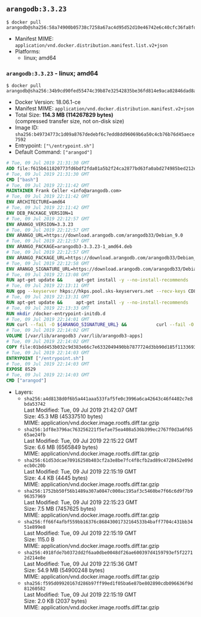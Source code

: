 ## `arangodb:3.3.23`

```console
$ docker pull arangodb@sha256:58a74900b05738c7258a67ac4d95d52d10e46742e6c40cfc36fa8fd25c7d8b03
```

-	Manifest MIME: `application/vnd.docker.distribution.manifest.list.v2+json`
-	Platforms:
	-	linux; amd64

### `arangodb:3.3.23` - linux; amd64

```console
$ docker pull arangodb@sha256:34b9cd90fed55474c39b87e32542835be36fd814e9aca02846dad8aee81d6d81
```

-	Docker Version: 18.06.1-ce
-	Manifest MIME: `application/vnd.docker.distribution.manifest.v2+json`
-	Total Size: **114.3 MB (114267829 bytes)**  
	(compressed transfer size, not on-disk size)
-	Image ID: `sha256:b49734773c1d09a8767dedebf6c7edd8dd96069b6a50c4cb76b76d45aece7592`
-	Entrypoint: `["\/entrypoint.sh"]`
-	Default Command: `["arangod"]`

```dockerfile
# Tue, 09 Jul 2019 21:31:30 GMT
ADD file:f615b611820773fd6bdf2fda01a5b2f24ca2877bd63fa0abd274985bed212e67 in / 
# Tue, 09 Jul 2019 21:31:30 GMT
CMD ["bash"]
# Tue, 09 Jul 2019 22:11:42 GMT
MAINTAINER Frank Celler <info@arangodb.com>
# Tue, 09 Jul 2019 22:11:42 GMT
ENV ARCHITECTURE=amd64
# Tue, 09 Jul 2019 22:11:42 GMT
ENV DEB_PACKAGE_VERSION=1
# Tue, 09 Jul 2019 22:12:57 GMT
ENV ARANGO_VERSION=3.3.23
# Tue, 09 Jul 2019 22:12:57 GMT
ENV ARANGO_URL=https://download.arangodb.com/arangodb33/Debian_9.0
# Tue, 09 Jul 2019 22:12:57 GMT
ENV ARANGO_PACKAGE=arangodb3-3.3.23-1_amd64.deb
# Tue, 09 Jul 2019 22:12:57 GMT
ENV ARANGO_PACKAGE_URL=https://download.arangodb.com/arangodb33/Debian_9.0/amd64/arangodb3-3.3.23-1_amd64.deb
# Tue, 09 Jul 2019 22:12:58 GMT
ENV ARANGO_SIGNATURE_URL=https://download.arangodb.com/arangodb33/Debian_9.0/amd64/arangodb3-3.3.23-1_amd64.deb.asc
# Tue, 09 Jul 2019 22:13:08 GMT
RUN apt-get update &&     apt-get install -y --no-install-recommends         dirmngr         gpg     && rm -rf /var/lib/apt/lists/*
# Tue, 09 Jul 2019 22:13:11 GMT
RUN gpg --keyserver hkps://hkps.pool.sks-keyservers.net --recv-keys CD8CB0F1E0AD5B52E93F41E7EA93F5E56E751E9B
# Tue, 09 Jul 2019 22:13:31 GMT
RUN apt-get update &&     apt-get install -y --no-install-recommends         ca-certificates         curl         curl         libjemalloc1         libtasn1-6         numactl         openssl         pwgen         sensible-utils     && rm -rf /var/lib/apt/lists/*
# Tue, 09 Jul 2019 22:13:33 GMT
RUN mkdir /docker-entrypoint-initdb.d
# Tue, 09 Jul 2019 22:14:01 GMT
RUN curl --fail -O ${ARANGO_SIGNATURE_URL} &&           curl --fail -O ${ARANGO_PACKAGE_URL} &&             gpg --verify ${ARANGO_PACKAGE}.asc &&     (echo arangodb3 arangodb3/password password test | debconf-set-selections) &&     (echo arangodb3 arangodb3/password_again password test | debconf-set-selections) &&     DEBIAN_FRONTEND="noninteractive" dpkg -i ${ARANGO_PACKAGE} &&     rm -rf /var/lib/arangodb3/* &&     sed -ri         -e 's!127\.0\.0\.1!0.0.0.0!g'         -e 's!^(file\s*=).*!\1 -!'         -e 's!^\s*uid\s*=.*!!'         /etc/arangodb3/arangod.conf     && chgrp 0 /var/lib/arangodb3 /var/lib/arangodb3-apps     && chmod 775 /var/lib/arangodb3 /var/lib/arangodb3-apps     &&     rm -f ${ARANGO_PACKAGE}*
# Tue, 09 Jul 2019 22:14:02 GMT
VOLUME [/var/lib/arangodb3 /var/lib/arangodb3-apps]
# Tue, 09 Jul 2019 22:14:02 GMT
COPY file:01bdd453b032c9d383e66c7e6332049490bb7877724d3bb90d185f11336934d2 in /entrypoint.sh 
# Tue, 09 Jul 2019 22:14:03 GMT
ENTRYPOINT ["/entrypoint.sh"]
# Tue, 09 Jul 2019 22:14:03 GMT
EXPOSE 8529
# Tue, 09 Jul 2019 22:14:03 GMT
CMD ["arangod"]
```

-	Layers:
	-	`sha256:a4d8138d0f6b5a441aaa533faf5fe0c3996a6ca42643c46f4402c7e8bda53742`  
		Last Modified: Tue, 09 Jul 2019 21:42:07 GMT  
		Size: 45.3 MB (45337510 bytes)  
		MIME: application/vnd.docker.image.rootfs.diff.tar.gzip
	-	`sha256:1df8e3796ac763256221f5efae75ea408a536b399ec2767f0d3a6f6565ae24fb`  
		Last Modified: Tue, 09 Jul 2019 22:15:22 GMT  
		Size: 6.6 MB (6565849 bytes)  
		MIME: application/vnd.docker.image.rootfs.diff.tar.gzip
	-	`sha256:61d53dcae70916258b403cf2a3e8be7fc4f8cfb2ad89c4728452e09decb0c20b`  
		Last Modified: Tue, 09 Jul 2019 22:15:19 GMT  
		Size: 4.4 KB (4445 bytes)  
		MIME: application/vnd.docker.image.rootfs.diff.tar.gzip
	-	`sha256:1752bb50f56b1489a307a0847c000ac195af3c5460be7f66c6d9f7b996357969`  
		Last Modified: Tue, 09 Jul 2019 22:15:23 GMT  
		Size: 7.5 MB (7457625 bytes)  
		MIME: application/vnd.docker.image.rootfs.diff.tar.gzip
	-	`sha256:ff66f4afbf559bb16376c86843001732164533b4baff7704c431bb3451e899e8`  
		Last Modified: Tue, 09 Jul 2019 22:15:19 GMT  
		Size: 115.0 B  
		MIME: application/vnd.docker.image.rootfs.diff.tar.gzip
	-	`sha256:4918fde7b0372dd2f6aa0dbe0048df26ae600397d4159793ef5f22712d214e8e`  
		Last Modified: Tue, 09 Jul 2019 22:15:36 GMT  
		Size: 54.9 MB (54900248 bytes)  
		MIME: application/vnd.docker.image.rootfs.diff.tar.gzip
	-	`sha256:f595d09920167d286b97ff99ed1f05ba6e87be802890cdb096636f9d81260582`  
		Last Modified: Tue, 09 Jul 2019 22:15:19 GMT  
		Size: 2.0 KB (2037 bytes)  
		MIME: application/vnd.docker.image.rootfs.diff.tar.gzip
